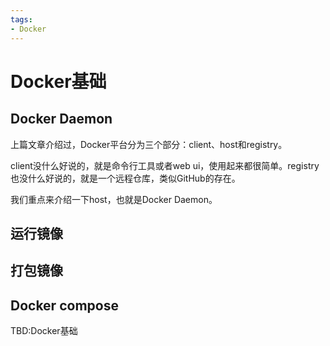 ```yaml
---
tags:
- Docker
---
```


# Docker基础

## Docker Daemon
上篇文章介绍过，Docker平台分为三个部分：client、host和registry。

client没什么好说的，就是命令行工具或者web ui，使用起来都很简单。registry也没什么好说的，就是一个远程仓库，类似GitHub的存在。

我们重点来介绍一下host，也就是Docker Daemon。

## 运行镜像

## 打包镜像

## Docker compose

TBD:Docker基础